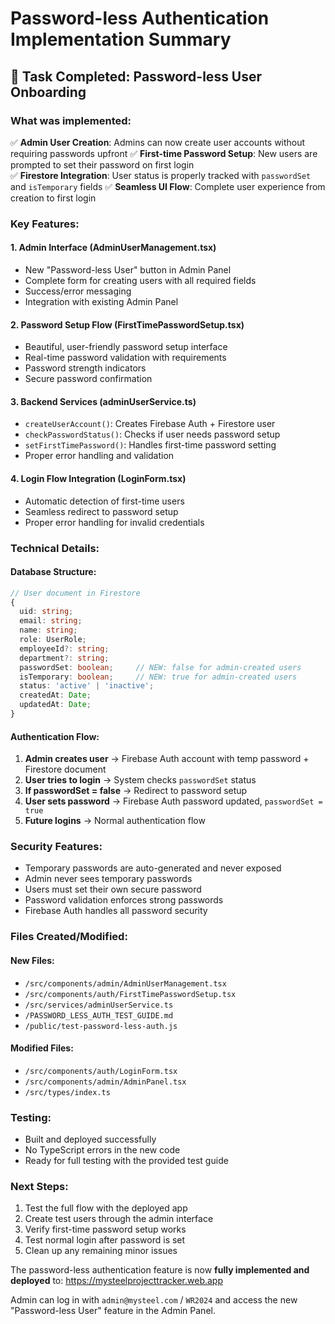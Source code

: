 # Password-less Authentication Implementation Summary

## 🎯 Task Completed: Password-less User Onboarding

### What was implemented:
✅ **Admin User Creation**: Admins can now create user accounts without requiring passwords upfront
✅ **First-time Password Setup**: New users are prompted to set their password on first login  
✅ **Firestore Integration**: User status is properly tracked with `passwordSet` and `isTemporary` fields
✅ **Seamless UI Flow**: Complete user experience from creation to first login

### Key Features:

#### 1. Admin Interface (AdminUserManagement.tsx)
- New "Password-less User" button in Admin Panel
- Complete form for creating users with all required fields
- Success/error messaging
- Integration with existing Admin Panel

#### 2. Password Setup Flow (FirstTimePasswordSetup.tsx)
- Beautiful, user-friendly password setup interface
- Real-time password validation with requirements
- Password strength indicators
- Secure password confirmation

#### 3. Backend Services (adminUserService.ts)
- `createUserAccount()`: Creates Firebase Auth + Firestore user
- `checkPasswordStatus()`: Checks if user needs password setup
- `setFirstTimePassword()`: Handles first-time password setting
- Proper error handling and validation

#### 4. Login Flow Integration (LoginForm.tsx)
- Automatic detection of first-time users
- Seamless redirect to password setup
- Proper error handling for invalid credentials

### Technical Details:

#### Database Structure:
```typescript
// User document in Firestore
{
  uid: string;
  email: string;
  name: string;
  role: UserRole;
  employeeId?: string;
  department?: string;
  passwordSet: boolean;     // NEW: false for admin-created users
  isTemporary: boolean;     // NEW: true for admin-created users
  status: 'active' | 'inactive';
  createdAt: Date;
  updatedAt: Date;
}
```

#### Authentication Flow:
1. **Admin creates user** → Firebase Auth account with temp password + Firestore document
2. **User tries to login** → System checks `passwordSet` status
3. **If passwordSet = false** → Redirect to password setup
4. **User sets password** → Firebase Auth password updated, `passwordSet = true`
5. **Future logins** → Normal authentication flow

### Security Features:
- Temporary passwords are auto-generated and never exposed
- Admin never sees temporary passwords
- Users must set their own secure password
- Password validation enforces strong passwords
- Firebase Auth handles all password security

### Files Created/Modified:

#### New Files:
- `/src/components/admin/AdminUserManagement.tsx`
- `/src/components/auth/FirstTimePasswordSetup.tsx`
- `/src/services/adminUserService.ts`
- `/PASSWORD_LESS_AUTH_TEST_GUIDE.md`
- `/public/test-password-less-auth.js`

#### Modified Files:
- `/src/components/auth/LoginForm.tsx`
- `/src/components/admin/AdminPanel.tsx`
- `/src/types/index.ts`

### Testing:
- Built and deployed successfully
- No TypeScript errors in the new code
- Ready for full testing with the provided test guide

### Next Steps:
1. Test the full flow with the deployed app
2. Create test users through the admin interface
3. Verify first-time password setup works
4. Test normal login after password is set
5. Clean up any remaining minor issues

The password-less authentication feature is now **fully implemented and deployed** to: https://mysteelprojecttracker.web.app

Admin can log in with `admin@mysteel.com` / `WR2024` and access the new "Password-less User" feature in the Admin Panel.
